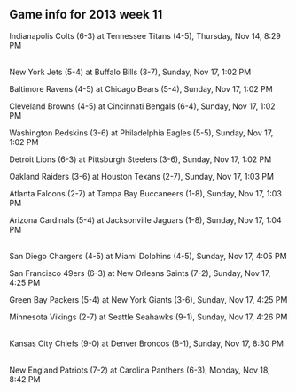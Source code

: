 ## Game info for 2013 week 11
Indianapolis Colts (6-3) at Tennessee Titans (4-5), Thursday, Nov 14, 8:29 PM

<br/>New York Jets (5-4) at Buffalo Bills (3-7), Sunday, Nov 17, 1:02 PM

Baltimore Ravens (4-5) at Chicago Bears (5-4), Sunday, Nov 17, 1:02 PM

Cleveland Browns (4-5) at Cincinnati Bengals (6-4), Sunday, Nov 17, 1:02 PM

Washington Redskins (3-6) at Philadelphia Eagles (5-5), Sunday, Nov 17, 1:02 PM

Detroit Lions (6-3) at Pittsburgh Steelers (3-6), Sunday, Nov 17, 1:02 PM

Oakland Raiders (3-6) at Houston Texans (2-7), Sunday, Nov 17, 1:03 PM

Atlanta Falcons (2-7) at Tampa Bay Buccaneers (1-8), Sunday, Nov 17, 1:03 PM

Arizona Cardinals (5-4) at Jacksonville Jaguars (1-8), Sunday, Nov 17, 1:04 PM

<br/>San Diego Chargers (4-5) at Miami Dolphins (4-5), Sunday, Nov 17, 4:05 PM

San Francisco 49ers (6-3) at New Orleans Saints (7-2), Sunday, Nov 17, 4:25 PM

Green Bay Packers (5-4) at New York Giants (3-6), Sunday, Nov 17, 4:25 PM

Minnesota Vikings (2-7) at Seattle Seahawks (9-1), Sunday, Nov 17, 4:26 PM

<br/>Kansas City Chiefs (9-0) at Denver Broncos (8-1), Sunday, Nov 17, 8:30 PM

<br/>New England Patriots (7-2) at Carolina Panthers (6-3), Monday, Nov 18, 8:42 PM

